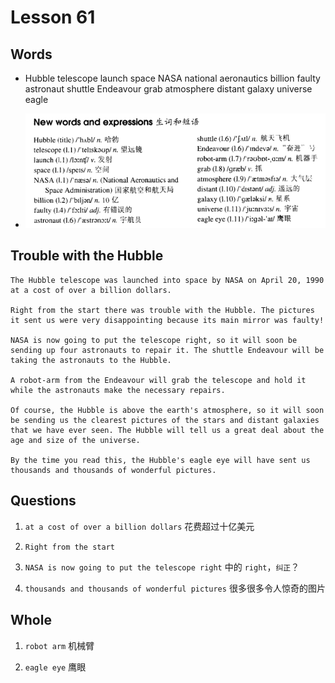 # Lesson 61

## Words

- Hubble telescope launch space NASA national aeronautics billion faulty astronaut shuttle Endeavour grab atmosphere distant galaxy universe eagle

- ![Words](../../../Images/Part2/07/words-61.png)

## Trouble with the Hubble

```
The Hubble telescope was launched into space by NASA on April 20, 1990 at a cost of over a billion dollars.

Right from the start there was trouble with the Hubble. The pictures it sent us were very disappointing because its main mirror was faulty!

NASA is now going to put the telescope right, so it will soon be sending up four astronauts to repair it. The shuttle Endeavour will be taking the astronauts to the Hubble.

A robot-arm from the Endeavour will grab the telescope and hold it while the astronauts make the necessary repairs.

Of course, the Hubble is above the earth's atmosphere, so it will soon be sending us the clearest pictures of the stars and distant galaxies that we have ever seen. The Hubble will tell us a great deal about the age and size of the universe.

By the time you read this, the Hubble's eagle eye will have sent us thousands and thousands of wonderful pictures.
```

## Questions

1. `at a cost of over a billion dollars` 花费超过十亿美元

2. `Right from the start`

3. `NASA is now going to put the telescope right` 中的 `right`，`纠正`？

4. `thousands and thousands of wonderful pictures` 很多很多令人惊奇的图片

## Whole

1. `robot arm` 机械臂

2. `eagle eye` 鹰眼

